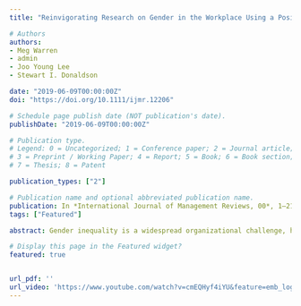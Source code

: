```yaml
---
title: "Reinvigorating Research on Gender in the Workplace Using a Positive Work and Organizations Perspective"

# Authors
authors:
- Meg Warren
- admin
- Joo Young Lee
- Stewart I. Donaldson

date: "2019-06-09T00:00:00Z"
doi: "https://doi.org/10.1111/ijmr.12206"

# Schedule page publish date (NOT publication's date).
publishDate: "2019-06-09T00:00:00Z"

# Publication type.
# Legend: 0 = Uncategorized; 1 = Conference paper; 2 = Journal article;
# 3 = Preprint / Working Paper; 4 = Report; 5 = Book; 6 = Book section;
# 7 = Thesis; 8 = Patent

publication_types: ["2"]

# Publication name and optional abbreviated publication name.
publication: In *International Journal of Management Reviews, 00*, 1–21*
tags: ["Featured"]

abstract: Gender inequality is a widespread organizational challenge, however, research on gender in the workplace suffers from stagnation in mainstream management research. A positive work and organizations perspective has the capacity to augment problem‐focused gender research with new approaches to boosting gender equity. Yet, contributions that utilize such a perspective are sparsely spread across nearly two decades’ time and dozens of journals with differing disciplinary foci. This paper aims to reinvigorate gender research in management research by consolidating insights that have emerged through the application of a positive perspective. Therefore, we systematically review articles published in 21 management and psychological journals between 2001 and 2016. Four main themes emerged as drivers of gender research from a positive perspective -  performance, social integration, well‐being, and justice/moral matters. The contributions within these themes highlight pathways to organizational flourishing through positive diversity and inclusion behaviors and practices. Thus, this paper provides a conceptual map for navigating and planning further research.

# Display this page in the Featured widget?
featured: true


url_pdf: ''
url_video: 'https://www.youtube.com/watch?v=cmEQHyf4iYU&feature=emb_logo'
---
```









